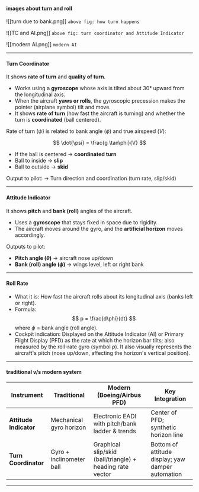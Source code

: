 #### images about turn and roll

![[turn due to bank.png]]
`above fig: how turn happens`

![[TC and AI.png]]
`above fig: turn coordinator and Attitude Indicator`

![[modern AI.png]]
`modern AI`

---
#### Turn Coordinator

It shows **rate of turn** and **quality of turn**.

- Works using a **gyroscope** whose axis is tilted about 30° upward from the longitudinal axis.
- When the aircraft **yaws or rolls**, the gyroscopic precession makes the pointer (airplane symbol) tilt and move.
- It shows **rate of turn** (how fast the aircraft is turning) and whether the turn is **coordinated** (ball centered).

Rate of turn ($\dot{\psi}$) is related to bank angle ($\phi$) and true airspeed ($V$):

$$
\dot{\psi} = \frac{g \tan\phi}{V}
$$

- If the ball is centered → **coordinated turn**  
- Ball to inside → **slip**
- Ball to outside → **skid**

Output to pilot:
→ Turn direction and coordination (turn rate, slip/skid)

---
#### Attitude Indicator

It shows **pitch** and **bank (roll)** angles of the aircraft.

- Uses a **gyroscope** that stays fixed in space due to rigidity.
- The aircraft moves around the gyro, and the **artificial horizon** moves accordingly.

Outputs to pilot:  
- **Pitch angle ($\theta$)** → aircraft nose up/down
- **Bank (roll) angle ($\phi$)** → wings level, left or right bank
---
#### Roll Rate
- What it is: How fast the aircraft rolls about its longitudinal axis (banks left or right).
- Formula:
  $$
  p = \frac{d\phi}{dt}
  $$
  where $\phi$ = bank angle (roll angle).
- Cockpit indication: Displayed on the Attitude Indicator (AI) or Primary Flight Display (PFD) as the rate at which the horizon bar tilts; also measured by the roll-rate gyro (symbol $p$). It also visually represents the aircraft's pitch (nose up/down, affecting the horizon's vertical position).
---
#### traditional v/s modern system
| Instrument             | Traditional              | Modern (Boeing/Airbus PFD)                                | Key Integration                                   |
| ---------------------- | ------------------------ | --------------------------------------------------------- | ------------------------------------------------- |
| **Attitude Indicator** | Mechanical gyro horizon  | Electronic EADI with pitch/bank ladder & trends           | Center of PFD; synthetic horizon line             |
| **Turn Coordinator**   | Gyro + inclinometer ball | Graphical slip/skid (ball/triangle) + heading rate vector | Bottom of attitude display; yaw damper automation |

---
